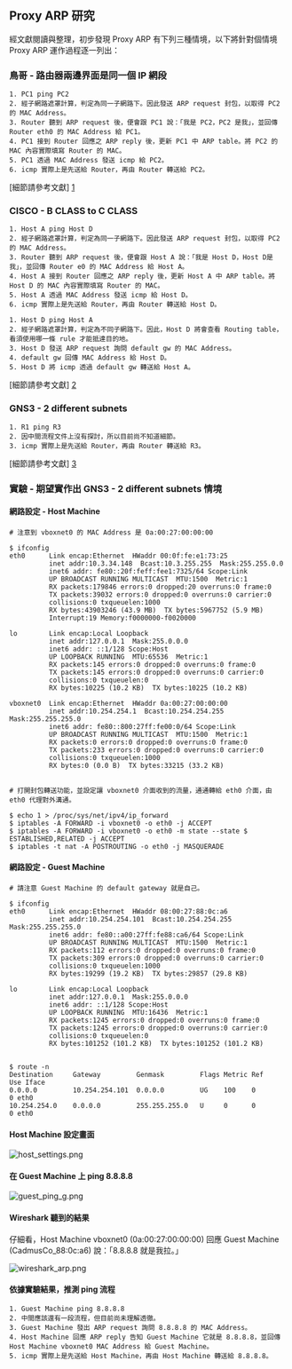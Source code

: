 ## Proxy ARP 研究

經文獻閱讀與整理，初步發現 Proxy ARP 有下列三種情境，以下將針對個情境 Proxy ARP 運作過程逐一列出：

### 鳥哥 - 路由器兩邊界面是同一個 IP 網段

```
1. PC1 ping PC2
2. 經子網路遮罩計算，判定為同一子網路下。因此發送 ARP request 封包，以取得 PC2 的 MAC Address。
3. Router 聽到 ARP request 後，便會跟 PC1 說：「我是 PC2，PC2 是我」，並回傳 Router eth0 的 MAC Address 給 PC1。
4. PC1 接到 Router 回應之 ARP reply 後，更新 PC1 中 ARP table。將 PC2 的 MAC 內容實際填寫 Router 的 MAC。
5. PC1 透過 MAC Address 發送 icmp 給 PC2。
6. icmp 實際上是先送給 Router，再由 Router 轉送給 PC2。
```
 [細節請參考文獻] [1]

### CISCO - B CLASS to C CLASS

```
1. Host A ping Host D
2. 經子網路遮罩計算，判定為同一子網路下。因此發送 ARP request 封包，以取得 PC2 的 MAC Address。
3. Router 聽到 ARP request 後，便會跟 Host A 說：「我是 Host D，Host D是我」，並回傳 Router e0 的 MAC Address 給 Host A。
4. Host A 接到 Router 回應之 ARP reply 後，更新 Host A 中 ARP table。將 Host D 的 MAC 內容實際填寫 Router 的 MAC。
5. Host A 透過 MAC Address 發送 icmp 給 Host D。
6. icmp 實際上是先送給 Router，再由 Router 轉送給 Host D。
```

```
1. Host D ping Host A
2. 經子網路遮罩計算，判定為不同子網路下。因此，Host D 將會查看 Routing table，看須使用哪一條 rule 才能抵達目的地。
3. Host D 發送 ARP request 詢問 default gw 的 MAC Address。
4. default gw 回傳 MAC Address 給 Host D。
5. Host D 將 icmp 透過 default gw 轉送給 Host A。
```

 [細節請參考文獻] [2]

### GNS3 - 2 different subnets

```
1. R1 ping R3
2. 因中間流程文件上沒有探討，所以目前尚不知道細節。
3. icmp 實際上是先送給 Router，再由 Router 轉送給 R3。
```

 [細節請參考文獻] [3]


### 實驗 - 期望實作出 GNS3 - 2 different subnets 情境

#### 網路設定 - Host Machine
```
# 注意到 vboxnet0 的 MAC Address 是 0a:00:27:00:00:00

$ ifconfig
eth0      Link encap:Ethernet  HWaddr 00:0f:fe:e1:73:25
          inet addr:10.3.34.148  Bcast:10.3.255.255  Mask:255.255.0.0
          inet6 addr: fe80::20f:feff:fee1:7325/64 Scope:Link
          UP BROADCAST RUNNING MULTICAST  MTU:1500  Metric:1
          RX packets:179846 errors:0 dropped:20 overruns:0 frame:0
          TX packets:39032 errors:0 dropped:0 overruns:0 carrier:0
          collisions:0 txqueuelen:1000
          RX bytes:43903246 (43.9 MB)  TX bytes:5967752 (5.9 MB)
          Interrupt:19 Memory:f0000000-f0020000

lo        Link encap:Local Loopback
          inet addr:127.0.0.1  Mask:255.0.0.0
          inet6 addr: ::1/128 Scope:Host
          UP LOOPBACK RUNNING  MTU:65536  Metric:1
          RX packets:145 errors:0 dropped:0 overruns:0 frame:0
          TX packets:145 errors:0 dropped:0 overruns:0 carrier:0
          collisions:0 txqueuelen:0
          RX bytes:10225 (10.2 KB)  TX bytes:10225 (10.2 KB)

vboxnet0  Link encap:Ethernet  HWaddr 0a:00:27:00:00:00
          inet addr:10.254.254.1  Bcast:10.254.254.255  Mask:255.255.255.0
          inet6 addr: fe80::800:27ff:fe00:0/64 Scope:Link
          UP BROADCAST RUNNING MULTICAST  MTU:1500  Metric:1
          RX packets:0 errors:0 dropped:0 overruns:0 frame:0
          TX packets:233 errors:0 dropped:0 overruns:0 carrier:0
          collisions:0 txqueuelen:1000
          RX bytes:0 (0.0 B)  TX bytes:33215 (33.2 KB)


# 打開封包轉送功能，並設定讓 vboxnet0 介面收到的流量，通通轉給 eth0 介面，由 eth0 代理對外溝通。

$ echo 1 > /proc/sys/net/ipv4/ip_forward
$ iptables -A FORWARD -i vboxnet0 -o eth0 -j ACCEPT
$ iptables -A FORWARD -i vboxnet0 -o eth0 -m state --state $ ESTABLISHED,RELATED -j ACCEPT
$ iptables -t nat -A POSTROUTING -o eth0 -j MASQUERADE
```

#### 網路設定 - Guest Machine

```
# 請注意 Guest Machine 的 default gateway 就是自己。

$ ifconfig
eth0      Link encap:Ethernet  HWaddr 08:00:27:88:0c:a6
          inet addr:10.254.254.101  Bcast:10.254.254.255  Mask:255.255.255.0
          inet6 addr: fe80::a00:27ff:fe88:ca6/64 Scope:Link
          UP BROADCAST RUNNING MULTICAST  MTU:1500  Metric:1
          RX packets:112 errors:0 dropped:0 overruns:0 frame:0
          TX packets:309 errors:0 dropped:0 overruns:0 carrier:0
          collisions:0 txqueuelen:1000
          RX bytes:19299 (19.2 KB)  TX bytes:29857 (29.8 KB)

lo        Link encap:Local Loopback
          inet addr:127.0.0.1  Mask:255.0.0.0
          inet6 addr: ::1/128 Scope:Host
          UP LOOPBACK RUNNING  MTU:16436  Metric:1
          RX packets:1245 errors:0 dropped:0 overruns:0 frame:0
          TX packets:1245 errors:0 dropped:0 overruns:0 carrier:0
          collisions:0 txqueuelen:0
          RX bytes:101252 (101.2 KB)  TX bytes:101252 (101.2 KB)


$ route -n
Destination     Gateway         Genmask         Flags Metric Ref    Use Iface
0.0.0.0         10.254.254.101  0.0.0.0         UG    100    0        0 eth0
10.254.254.0    0.0.0.0         255.255.255.0   U     0      0        0 eth0
```

#### Host Machine 設定畫面
![host_settings.png](https://github.com/deanboole/Linux-tips/tree/master/images/host_settings.png)


#### 在 Guest Machine 上 ping 8.8.8.8
![guest_ping_g.png](https://github.com/deanboole/Linux-tips/tree/master/images/guest_ping_g.png)

#### Wireshark 聽到的結果
仔細看，Host Machine vboxnet0 (0a:00:27:00:00:00) 回應 Guest Machine (CadmusCo_88:0c:a6) 說：「8.8.8.8 就是我拉。」

![wireshark_arp.png](https://github.com/deanboole/Linux-tips/tree/master/images/wireshark_arp.png)

#### 依據實驗結果，推測 ping 流程
```
1. Guest Machine ping 8.8.8.8
2. 中間應該還有一段流程，但目前尚未理解透徹。
3. Guest Machine 發出 ARP request 詢問 8.8.8.8 的 MAC Address。
4. Host Machine 回應 ARP reply 告知 Guest Machine 它就是 8.8.8.8，並回傳 Host Machine vboxnet0 MAC Address 給 Guest Machine。
5. icmp 實際上是先送給 Host Machine，再由 Host Machine 轉送給 8.8.8.8。
```

[1]: http://linux.vbird.org/linux_server/0230router.php#arp_proxy
[2]: http://www.cisco.com/c/en/us/support/docs/ip/dynamic-address-allocation-resolution/13718-5.html
[3]: https://ccieblog.co.uk/arp/proxy-arp
[4]: http://www.sjdjweis.com/linux/proxyarp/
